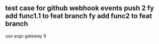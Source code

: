 test case for github webhook events
push 2
fy add func1.1 to feat branch
fy add func2 to feat branch
---
use argo gateway
9
